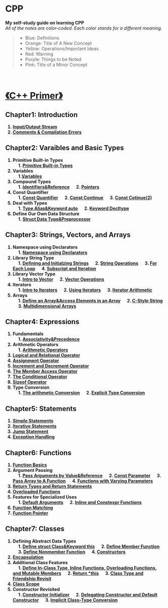 # CPP
**My self-study guide on learning CPP**<br>
*All of the notes are color-coded. Each color stands for a different meaning.*
> + Blue: Definitions
> + Orange: Title of A New Concept
> + Yellow: Operations/Important Ideas
> + Red: Warning
> + Purple: Things to be Noted
> + Pink: Title of a Minor Concept
<br>

# <strong> [《C++ Primer》](https://github.com/KingArthur0205/CPP/blob/main/Electronic%20Version%20Book/C%2B%2B%20Primer%205th%20En.pdf)
## Chapter1: Introduction
1. [Input/Output Stream](https://github.com/KingArthur0205/CPP/blob/main/CPP%20Primer%20Notes/Ch1%20Getting%20Started/%E3%80%90CPP%E3%80%91Day_one.pdf)
2. [Comments & Compilation Errors](https://github.com/KingArthur0205/CPP/blob/main/CPP%20Primer%20Notes/Ch1%20Getting%20Started/%E3%80%90CPP%E3%80%91Day_two.pdf)
## Chapter2: Varaibles and Basic Types<br>
1. Primitive Built-in Types <br>
&emsp; 1. [Primitive Built-in Types](https://github.com/KingArthur0205/CPP/blob/main/CPP%20Primer%20Notes/Ch2%20Variables%20and%20Basic%20Types/%E3%80%90CPP%E3%80%91Day_three.pdf)
2. Variables <br>
&emsp; 1.[Variables](https://github.com/KingArthur0205/CPP/blob/main/CPP%20Primer%20Notes/Ch2%20Variables%20and%20Basic%20Types/%E3%80%90CPP%E3%80%91Day_four.pdf)
3. Compound Types <br>
&emsp; 1. [Identifiers&Reference](https://github.com/KingArthur0205/CPP/blob/main/CPP%20Primer%20Notes/Ch2%20Variables%20and%20Basic%20Types/%E3%80%90CPP%E3%80%91Day_five.pdf) 
&emsp; 2. [Pointers](https://github.com/KingArthur0205/CPP/blob/main/CPP%20Primer%20Notes/Ch2%20Variables%20and%20Basic%20Types/%E3%80%90CPP%E3%80%91Day_five(2).pdf) 
4. Const Quantifier <br>
&emsp; 1. [Const Quantifier](https://github.com/KingArthur0205/CPP/blob/main/CPP%20Primer%20Notes/Ch2%20Variables%20and%20Basic%20Types/%E3%80%90CPP%E3%80%91Day_six.pdf)
&emsp; 2. [Const Continue](https://github.com/KingArthur0205/CPP/blob/main/CPP%20Primer%20Notes/Ch2%20Variables%20and%20Basic%20Types/%E3%80%90CPP%E3%80%91Day_six(2).pdf)
&emsp; 3. [Const Cotinue(2)](https://github.com/KingArthur0205/CPP/blob/main/CPP%20Primer%20Notes/Ch2%20Variables%20and%20Basic%20Types/%E3%80%90CPP%E3%80%91Day_six(3).pdf)
5. Deal with Types <br>
&emsp; 1. [Type Alias&Keyword auto](https://github.com/KingArthur0205/CPP/blob/main/CPP%20Primer%20Notes/Ch2%20Variables%20and%20Basic%20Types/%E3%80%90CPP%E3%80%91Day_seven.pdf)
&emsp; 2. [Keyword Decltype](https://github.com/KingArthur0205/CPP/blob/main/CPP%20Primer%20Notes/Ch2%20Variables%20and%20Basic%20Types/%E3%80%90CPP%E3%80%91Day_seven(2).pdf)
6. Define Our Own Data Structure <br>
&emsp; 1. [Struct Data Type&Preprocessor](https://github.com/KingArthur0205/CPP/blob/main/CPP%20Primer%20Notes/Ch2%20Variables%20and%20Basic%20Types/%E3%80%90CPP%E3%80%91Day_seven(3).pdf)
## Chapter3: Strings, Vectors, and Arrays <br>
1. Namespace using Declarators <br>
&emsp; 1. [Namespace using Declarators](https://github.com/KingArthur0205/CPP/blob/main/CPP%20Primer%20Notes/Ch3%20Strings%2C%20Vectors%2C%20and%20Arrays/%E3%80%90CPP%E3%80%91Day_eight.pdf)
2. Library String Type <br>
&emsp; 1. [Defining and Initialzing Strings](https://github.com/KingArthur0205/CPP/blob/main/CPP%20Primer%20Notes/Ch3%20Strings%2C%20Vectors%2C%20and%20Arrays/%E3%80%90CPP%E3%80%91Day_eight.pdf)
&emsp; 2. [String Operations](https://github.com/KingArthur0205/CPP/blob/main/CPP%20Primer%20Notes/Ch3%20Strings%2C%20Vectors%2C%20and%20Arrays/%E3%80%90CPP%E3%80%91Day_eight(2).pdf)
&emsp; 3. [For Each Loop](https://github.com/KingArthur0205/CPP/blob/main/CPP%20Primer%20Notes/Ch3%20Strings%2C%20Vectors%2C%20and%20Arrays/%E3%80%90CPP%E3%80%91Day_eight(3).pdf)
&emsp; 4. [Subscript and Iteration](https://github.com/KingArthur0205/CPP/blob/main/CPP%20Primer%20Notes/Ch3%20Strings%2C%20Vectors%2C%20and%20Arrays/%E3%80%90CPP%E3%80%91Day_nine.pdf)
3. Library Vector Type <br>
&emsp; 1. [Intro to Vector](https://github.com/KingArthur0205/CPP/blob/main/CPP%20Primer%20Notes/Ch3%20Strings%2C%20Vectors%2C%20and%20Arrays/%E3%80%90CPP%E3%80%91Day_nine(2).pdf)
&emsp; 2. [Vector Operations](https://github.com/KingArthur0205/CPP/blob/main/CPP%20Primer%20Notes/Ch3%20Strings%2C%20Vectors%2C%20and%20Arrays/%E3%80%90CPP%E3%80%91Day_nine(3).pdf)
4. Iterators <br>
&emsp; 1. [Intro to Iterators](https://github.com/KingArthur0205/CPP/blob/main/CPP%20Primer%20Notes/Ch3%20Strings%2C%20Vectors%2C%20and%20Arrays/%E3%80%90CPP%E3%80%91Day_nine(3).pdf)
&emsp; 2. [Using Iterators](https://github.com/KingArthur0205/CPP/blob/main/CPP%20Primer%20Notes/Ch3%20Strings%2C%20Vectors%2C%20and%20Arrays/%E3%80%90CPP%E3%80%91Day_nine(4).pdf)
&emsp; 3. [Iterator Arithmetic](https://github.com/KingArthur0205/CPP/blob/main/CPP%20Primer%20Notes/Ch3%20Strings%2C%20Vectors%2C%20and%20Arrays/%E3%80%90CPP%E3%80%91Day_ten.pdf)
5. Arrays <br>
&emsp; 1. [Define an Array&Access Elements in an Array](https://github.com/KingArthur0205/CPP/blob/main/CPP%20Primer%20Notes/Ch3%20Strings%2C%20Vectors%2C%20and%20Arrays/%E3%80%90CPP%E3%80%91Day_ten(2).pdf)
&emsp; 2. [C-Style String](https://github.com/KingArthur0205/CPP/blob/main/CPP%20Primer%20Notes/Ch3/%E3%80%90CPP%E3%80%91Day_eleven.pdf)
&emsp; 3. [Multidimensional Arrays](https://github.com/KingArthur0205/CPP/blob/main/CPP%20Primer%20Notes/Ch3%20Strings%2C%20Vectors%2C%20and%20Arrays/%E3%80%90CPP%E3%80%91Day_eleven(2).pdf)
## Chapter4: Expressions
1. Fundamentals <br>
&emsp; 1. [Associativity&Precedence](https://github.com/KingArthur0205/CPP/blob/main/CPP%20Primer%20Notes/Ch4%20Expressions/%E3%80%90CPP%E3%80%91Day_twelve.pdf)
2. Arithmetic Operators <br>
&emsp; 1. [Arithmetic Operators](https://github.com/KingArthur0205/CPP/blob/main/CPP%20Primer%20Notes/Ch4%20Expressions/%E3%80%90CPP%E3%80%91Day_twelve.pdf)
3. [Logical and Relational Operator](https://github.com/KingArthur0205/CPP/blob/main/CPP%20Primer%20Notes/Ch4%20Expressions/%E3%80%90CPP%E3%80%91Day_twelve(2).pdf) <br>
4. [Assignment Operator](https://github.com/KingArthur0205/CPP/blob/main/CPP%20Primer%20Notes/Ch4%20Expressions/%E3%80%90CPP%E3%80%91Day_twelve(2).pdf) <br>
5. [Increment and Decrement Operator](https://github.com/KingArthur0205/CPP/blob/main/CPP%20Primer%20Notes/Ch4%20Expressions/%E3%80%90CPP%E3%80%91Day_twelve(2).pdf)<br>
6. [The Member Access Operator](https://github.com/KingArthur0205/CPP/blob/main/CPP%20Primer%20Notes/Ch4%20Expressions/%E3%80%90CPP%E3%80%91Day_twelve(3).pdf) <br>
7. [The Conditional Operator](https://github.com/KingArthur0205/CPP/blob/main/CPP%20Primer%20Notes/Ch4%20Expressions/%E3%80%90CPP%E3%80%91Day_twelve(3).pdf) <br>
8. [Sizeof Operator](https://github.com/KingArthur0205/CPP/blob/main/CPP%20Primer%20Notes/Ch4%20Expressions/%E3%80%90CPP%E3%80%91Day_13.pdf) <br>
9. Type Conversion <br>
&emsp; 1. [The arithmetic Conversion](https://github.com/KingArthur0205/CPP/blob/main/CPP%20Primer%20Notes/Ch4%20Expressions/%E3%80%90CPP%E3%80%91Day_13.pdf)
&emsp; 2. [Explicit Type Conversion](https://github.com/KingArthur0205/CPP/blob/main/CPP%20Primer%20Notes/Ch4%20Expressions/%E3%80%90CPP%E3%80%91Day_13\(2%EF%BC%89.pdf)
## Chapter5: Statements 
1. [Simple Statements](https://github.com/KingArthur0205/CPP/blob/main/CPP%20Primer%20Notes/Ch5%20Statements/%E3%80%90CPP%E3%80%91Day13(3).pdf)
2. [Iterative Statements](https://github.com/KingArthur0205/CPP/blob/main/CPP%20Primer%20Notes/Ch5%20Statements/%E3%80%90CPP%E3%80%91Day14.pdf)
3. [Jump Statement](https://github.com/KingArthur0205/CPP/blob/main/CPP%20Primer%20Notes/Ch5%20Statements/%E3%80%90CPP%E3%80%91Day14(2).pdf)
4. [Exception Handling](https://github.com/KingArthur0205/CPP/blob/main/CPP%20Primer%20Notes/Ch5%20Statements/%E3%80%90CPP%E3%80%91Day14(3).pdf)
## Chapter6: Functions
1. [Function Basics](https://github.com/KingArthur0205/CPP/blob/main/CPP%20Primer%20Notes/Ch6%20Functions/%E3%80%90CPP%E3%80%91Day15.pdf)
2. Argument Passing <br>
&emsp; 1. [Pass Arguments by Value&Reference](https://github.com/KingArthur0205/CPP/blob/main/CPP%20Primer%20Notes/Ch6%20Functions/%E3%80%90CPP%E3%80%91Day16.pdf)
&emsp; 2. [Const Parameter](https://github.com/KingArthur0205/CPP/blob/main/CPP%20Primer%20Notes/Ch6%20Functions/%E3%80%90CPP%E3%80%91Day16(2).pdf)
&emsp; 3. [Pass Array to A Function](https://github.com/KingArthur0205/CPP/blob/main/CPP%20Primer%20Notes/Ch6%20Functions/%E3%80%90CPP%E3%80%91Day16(3).pdf)
&emsp; 4. [Functions with Varying Parameters](https://github.com/KingArthur0205/CPP/blob/main/CPP%20Primer%20Notes/Ch6%20Functions/%E3%80%90CPP%E3%80%91Day17.pdf)
3. [Return Types and Return Statements](https://github.com/KingArthur0205/CPP/blob/main/CPP%20Primer%20Notes/Ch6%20Functions/%E3%80%90CPP%E3%80%91Day17(2).pdf)
4. [Overloaded Functions](https://github.com/KingArthur0205/CPP/blob/main/CPP%20Primer%20Notes/Ch6%20Functions/%E3%80%90CPP%E3%80%91Day18.pdf)
5. Features for Specialized Uses <br>
&emsp; 1. [Default Arguments](https://github.com/KingArthur0205/CPP/blob/main/CPP%20Primer%20Notes/Ch6%20Functions/%E3%80%90CPP%E3%80%91Day18(2).pdf)
&emsp; 2. [Inline and Constexpr Functions](https://github.com/KingArthur0205/CPP/blob/main/CPP%20Primer%20Notes/Ch6%20Functions/%E3%80%90CPP%E3%80%91Day18(2).pdf)
6. [Function Matching](https://github.com/KingArthur0205/CPP/blob/main/CPP%20Primer%20Notes/Ch6%20Functions/%E3%80%90CPP%E3%80%91Day19.pdf) <br>
7. [Function Pointer](https://github.com/KingArthur0205/CPP/blob/main/CPP%20Primer%20Notes/Ch6%20Functions/%E3%80%90CPP%E3%80%91Day20.pdf) <br>
## Chapter7: Classes
1. Defining Abstract Data Types <br>
&emsp; 1. [Define struct Class&Keyword this](https://github.com/KingArthur0205/CPP/blob/main/CPP%20Primer%20Notes/Ch7%20Classes/%E3%80%90CPP%E3%80%91Day20(2).pdf)
&emsp; 2. [Define Member Function](https://github.com/KingArthur0205/CPP/blob/main/CPP%20Primer%20Notes/Ch7%20Classes/%E3%80%90CPP%E3%80%91Day21.pdf)
&emsp; 3. [Define Nonmember Function](https://github.com/KingArthur0205/CPP/blob/main/CPP%20Primer%20Notes/Ch7%20Classes/%E3%80%90CPP%E3%80%91Day22.pdf)
&emsp; 4. [Constructors](https://github.com/KingArthur0205/CPP/blob/main/CPP%20Primer%20Notes/Ch7%20Classes/%E3%80%90CPP%E3%80%91Day23.pdf)
2. [Encapsulation](https://github.com/KingArthur0205/CPP/blob/main/CPP%20Primer%20Notes/Ch7%20Classes/%E3%80%90CPP%E3%80%91Day23(2).pdf)
3. Additional Class Features <br>
&emsp; 1. [Define In-Class Type, Inline Functions, Overloading Functions, and Mutable Members](https://github.com/KingArthur0205/CPP/blob/main/CPP%20Primer%20Notes/Ch7%20Classes/%E3%80%90CPP%E3%80%91Day24.pdf)
&emsp; 2. [Return *this](https://github.com/KingArthur0205/CPP/blob/main/CPP%20Primer%20Notes/Ch7%20Classes/%E3%80%90CPP%E3%80%91Day24(2).pdf)
&emsp; 3. [Class Type and Friendship Revisit](https://github.com/KingArthur0205/CPP/blob/main/CPP%20Primer%20Notes/Ch7%20Classes/%E3%80%90CPP%E3%80%91Day25.pdf)
4. [Class Scope](https://github.com/KingArthur0205/CPP/blob/main/CPP%20Primer%20Notes/Ch7%20Classes/%E3%80%90CPP%E3%80%91Day25(2).pdf) <br>
5. Constructor Revisited <br>
&emsp; 1. [Constructor Initializer](https://github.com/KingArthur0205/CPP/blob/main/CPP%20Primer%20Notes/Ch7%20Classes/%E3%80%90CPP%E3%80%91Day25(3).pdf)
&emsp; 2. [Delegating Constructor and Default Constructor](https://github.com/KingArthur0205/CPP/blob/main/CPP%20Primer%20Notes/Ch7%20Classes/%E3%80%90CPP%E3%80%91Day26.pdf)
&emsp; 3. [Implicit Class-Type Conversion](https://github.com/KingArthur0205/CPP/blob/main/CPP%20Primer%20Notes/Ch7%20Classes/%E3%80%90CPP%E3%80%91Day26(2).pdf)
